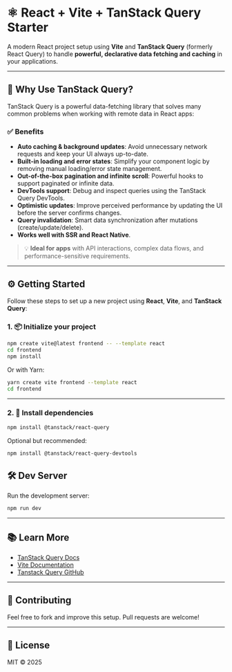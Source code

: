 
# ⚛️ React + Vite + TanStack Query Starter

A modern React project setup using **Vite** and **TanStack Query** (formerly React Query) to handle **powerful, declarative data fetching and caching** in your applications.

---

## 🚀 Why Use TanStack Query?

TanStack Query is a powerful data-fetching library that solves many common problems when working with remote data in React apps:

### ✅ Benefits

- **Auto caching & background updates**: Avoid unnecessary network requests and keep your UI always up-to-date.
- **Built-in loading and error states**: Simplify your component logic by removing manual loading/error state management.
- **Out-of-the-box pagination and infinite scroll**: Powerful hooks to support paginated or infinite data.
- **DevTools support**: Debug and inspect queries using the TanStack Query DevTools.
- **Optimistic updates**: Improve perceived performance by updating the UI before the server confirms changes.
- **Query invalidation**: Smart data synchronization after mutations (create/update/delete).
- **Works well with SSR and React Native**.

> 💡 **Ideal for apps** with API interactions, complex data flows, and performance-sensitive requirements.

---

## ⚙️ Getting Started

Follow these steps to set up a new project using **React**, **Vite**, and **TanStack Query**:

### 1. 📦 Initialize your project

```bash
npm create vite@latest frontend -- --template react
cd frontend
npm install
```

Or with Yarn:

```bash
yarn create vite frontend --template react
cd frontend
```

---

### 2. 📁 Install dependencies

```bash
npm install @tanstack/react-query
```

Optional but recommended:

```bash
npm install @tanstack/react-query-devtools
```


## 🛠️ Dev Server

Run the development server:

```bash
npm run dev
```

---

## 📚 Learn More

* [TanStack Query Docs](https://tanstack.com/query/v5/docs/react/overview)
* [Vite Documentation](https://vitejs.dev/)
* [Tanstack Query GitHub](https://github.com/TanStack/query)

---

## 🧡 Contributing

Feel free to fork and improve this setup. Pull requests are welcome!

---

## 📄 License

MIT © 2025


